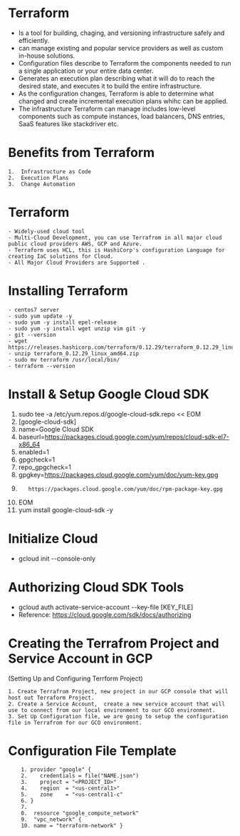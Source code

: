 # Terraform 
- Is a tool for building, chaging, and versioning infrastructure safely and efficiently. 
- can manage existing and popular service providers as well as custom in-house solutions.
- Configuration files describe to Terraform the components needed to run a single application or your entire data center.
- Generates an execution plan describing what it will do to reach the desired state, and executes it to build the entire infrastructure. 
- As the configuration changes, Terraform is able to determine what changed and create incremental execution plans whihc can be applied. 
- The infrastructure Terraform can manage includes low-level components such as compute instances, load balancers, DNS entries, SaaS features like stackdriver etc.
# Benefits from Terraform
    1.  Infrastructure as Code
    2.  Execution Plans
    3.  Change Automation

#  Terraform 
    - Widely-used cloud tool 
    - Multi-Cloud Development, you can use Terrafrom in all major cloud public cloud providers AWS, GCP and Azure.
    - Terraform uses HCL, this is HashiCorp's configuration Language for creating IaC solutions for Cloud. 
    - All Major Cloud Providers are Supported .

# Installing Terraform 
    - centos7 server 
    - sudo yum update -y 
    - sudo yum -y install epel-release
	- sudo yum -y install wget unzip vim git -y
	- git --version
	- wget https://releases.hashicorp.com/terraform/0.12.29/terraform_0.12.29_linux_amd64.zip
	- unzip terraform_0.12.29_linux_amd64.zip
    - sudo mv terraform /usr/local/bin/
	- terraform --version

# Install & Setup Google Cloud SDK
 1. sudo tee -a /etc/yum.repos.d/google-cloud-sdk.repo << EOM
 2. [google-cloud-sdk]
 3. name=Google Cloud SDK
 4. baseurl=https://packages.cloud.google.com/yum/repos/cloud-sdk-el7-x86_64
 5. enabled=1
 6. gpgcheck=1
 7. repo_gpgcheck=1
 8. gpgkey=https://packages.cloud.google.com/yum/doc/yum-key.gpg
 9.        https://packages.cloud.google.com/yum/doc/rpm-package-key.gpg
 10. EOM
 11. yum install google-cloud-sdk -y

 # Initialize Cloud 
- gcloud init --console-only
 # Authorizing Cloud SDK Tools
 - gcloud auth activate-service-account --key-file [KEY_FILE]
 - Reference: https://cloud.google.com/sdk/docs/authorizing

 # Creating the Terrafrom Project and Service Account in GCP
 (Setting Up and Configuring Terrform Project)

    1. Create Terrafrom Project, new project in our GCP console that will host out Terraform Project.
    2. Create a Service Account,  create a new service account that will use to connect from our local environment to our GCO environment. 
    3. Set Up Configuration file, we are going to setup the configuration file in Terrafrom for our GCO environment.

 # Configuration File Template
        1. provider "google" {
        2.    credentials = file("NAME.json")
        3.    project = "<PROJECT_ID>"
        4.    region  = "<us-central1>"
        5.    zone    = "<us-central1-c"
        6. }
        7. 
        8.  resource "google_compute_network"
        9.  "vpc_network" {
        10. name = "terraform-network" }
        